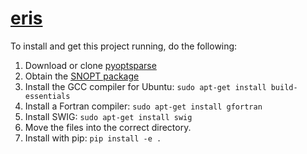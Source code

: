 # [eris](https://en.wikipedia.org/wiki/Eris_(mythology))

To install and get this project running, do the following:

1. Download or clone [pyoptsparse](https://github.com/mdolab/pyoptsparse)
2. Obtain the [SNOPT package](http://mdolab.engin.umich.edu/docs/packages/pyoptsparse/doc/optimizers/pysnopt.html)
3. Install the GCC compiler for Ubuntu: `sudo apt-get install build-essentials`
4. Install a Fortran compiler: `sudo apt-get install gfortran`
5. Install SWIG: `sudo apt-get install swig`
6. Move the files into the correct directory.
7. Install with pip: `pip install -e .`